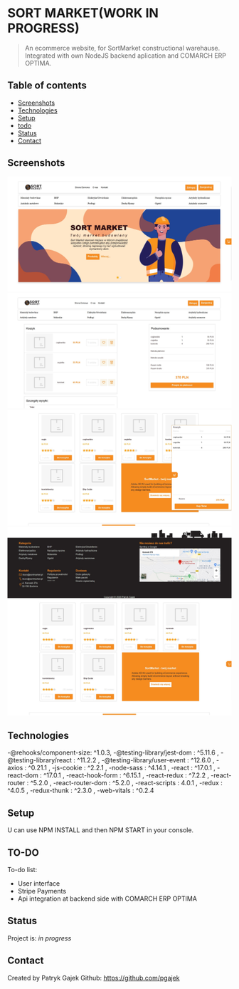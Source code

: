 # SORT MARKET(WORK IN PROGRESS)

> An ecommerce website, for SortMarket constructional warehause.
> Integrated with own NodeJS backend aplication and COMARCH ERP OPTIMA.

## Table of contents

- [Screenshots](#screenshots)
- [Technologies](#technologies)
- [Setup](#setup)
- [todo](#todo)
- [Status](#status)
- [Contact](#contact)

## Screenshots

![Home](./screenshots/home.jpg)
![Cart](./screenshots/cart.jpg)
![cartOpen](./screenshots/cartOpen.jpg)
![footer](./screenshots/footer.jpg)
![Products](./screenshots/products.jpg)

## Technologies

-@rehooks/component-size: ^1.0.3,
-@testing-library/jest-dom : ^5.11.6 ,
-@testing-library/react : ^11.2.2 ,
-@testing-library/user-event : ^12.6.0 ,
-axios : ^0.21.1 ,
-js-cookie : ^2.2.1 ,
-node-sass : ^4.14.1 ,
-react : ^17.0.1 ,
-react-dom : ^17.0.1 ,
-react-hook-form : ^6.15.1 ,
-react-redux : ^7.2.2 ,
-react-router : ^5.2.0 ,
-react-router-dom : ^5.2.0 ,
-react-scripts : 4.0.1 ,
-redux : ^4.0.5 ,
-redux-thunk : ^2.3.0 ,
-web-vitals : ^0.2.4

## Setup

U can use NPM INSTALL and then NPM START in your console.

## TO-DO

To-do list:

- User interface
- Stripe Payments
- Api integration at backend side with COMARCH ERP OPTIMA

## Status

Project is: _in progress_

## Contact

Created by Patryk Gajek Github: https://github.com/pgajek
